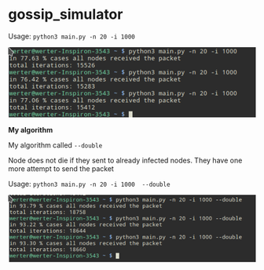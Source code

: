 # gossip_simulator
Usage: ```python3 main.py -n 20 -i 1000```

![alt text](https://github.com/yrdnv/gossip_simulator/blob/master/output.png "out")

**My algorithm**


My algorithm called ```--double```

Node does not die if they sent to already infected nodes. They have one more attempt to send the packet


Usage: ```python3 main.py -n 20 -i 1000  --double```

![alt_text](https://github.com/yrdnv/gossip_simulator/blob/master/output_my.png "out2")
